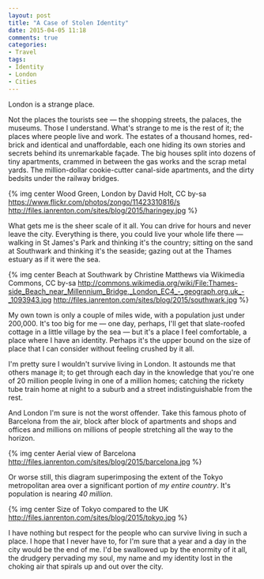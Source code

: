```yaml
---
layout: post
title: "A Case of Stolen Identity"
date: 2015-04-05 11:18
comments: true
categories: 
- Travel
tags:
- Identity
- London
- Cities
---
```


London is a strange place.

Not the places the tourists see &mdash; the shopping streets, the palaces, the museums. Those I understand. What's strange to me is the rest of it; the places where people live and work. The estates of a thousand homes, red-brick and identical and unaffordable, each one hiding its own stories and secrets behind its unremarkable façade. The big houses split into dozens of tiny apartments, crammed in between the gas works and the scrap metal yards. The million-dollar cookie-cutter canal-side apartments, and the dirty bedsits under the railway bridges.

{% img center Wood Green, London by David Holt, CC by-sa https://www.flickr.com/photos/zongo/11423310816/s http://files.ianrenton.com/sites/blog/2015/haringey.jpg %}

What gets me is the sheer scale of it all. You can drive for hours and never leave the city. Everything is there, you could live your whole life there &mdash; walking in St James's Park and thinking it's the country; sitting on the sand at Southwark and thinking it's the seaside; gazing out at the Thames estuary as if it were the sea.

{% img center Beach at Southwark by Christine Matthews via Wikimedia Commons, CC by-sa http://commons.wikimedia.org/wiki/File:Thames-side_Beach_near_Millennium_Bridge,_London_EC4_-_geograph.org.uk_-_1093943.jpg http://files.ianrenton.com/sites/blog/2015/southwark.jpg %}

My own town is only a couple of miles wide, with a population just under 200,000. It's too big for me &mdash; one day, perhaps, I'll get that slate-roofed cottage in a little village by the sea &mdash; but it's a place I feel comfortable, a place where I have an identity. Perhaps it's the upper bound on the size of place that I can consider without feeling crushed by it all.

I'm pretty sure I wouldn't survive living in London. It astounds me that others manage it; to get through each day in the knowledge that you're one of 20 million people living in one of a million homes; catching the rickety tube train home at night to a suburb and a street indistinguishable from the rest.

And London I'm sure is not the worst offender. Take this famous photo of Barcelona from the air, block after block of apartments and shops and offices and millions on millions of people stretching all the way to the horizon.

{% img center Aerial view of Barcelona http://files.ianrenton.com/sites/blog/2015/barcelona.jpg %}

Or worse still, this diagram superimposing the extent of the Tokyo metropolitan area over a significant portion of *my entire country*. It's population is nearing *40 million*.

{% img center Size of Tokyo compared to the UK http://files.ianrenton.com/sites/blog/2015/tokyo.jpg %}

I have nothing but respect for the people who can survive living in such a place. I hope that I never have to, for I'm sure that a year and a day in the city would be the end of me. I'd be swallowed up by the enormity of it all, the drudgery pervading my soul, my name and my identity lost in the choking air that spirals up and out over the city.
